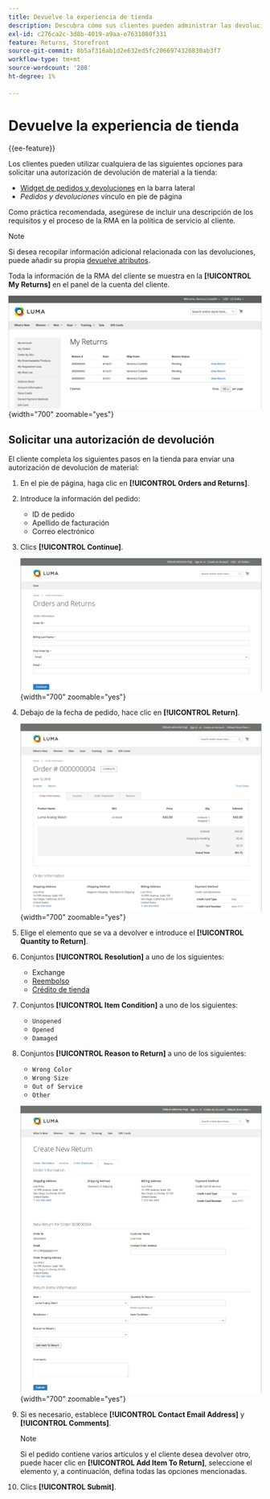 ```yaml
---
title: Devuelve la experiencia de tienda
description: Descubra cómo sus clientes pueden administrar las devoluciones de sus productos desde su cuenta en la tienda.
exl-id: c276ca2c-3d8b-4019-a9aa-e7631080f331
feature: Returns, Storefront
source-git-commit: 8b5af316ab1d2e632ed5fc2066974326830ab3f7
workflow-type: tm+mt
source-wordcount: '208'
ht-degree: 1%

---
```


# Devuelve la experiencia de tienda

{{ee-feature}}

Los clientes pueden utilizar cualquiera de las siguientes opciones para solicitar una autorización de devolución de material a la tienda:

- [Widget de pedidos y devoluciones](../content-design/widget-orders-returns.md) en la barra lateral
- _Pedidos y devoluciones_ vínculo en pie de página

Como práctica recomendada, asegúrese de incluir una descripción de los requisitos y el proceso de la RMA en la política de servicio al cliente.

>[!NOTE]
>
>Si desea recopilar información adicional relacionada con las devoluciones, puede añadir su propia [devuelve atributos](attributes-returns.md).

Toda la información de la RMA del cliente se muestra en la **[!UICONTROL My Returns]** en el panel de la cuenta del cliente.

![Mis devoluciones](./assets/my-returns-page.png){width="700" zoomable="yes"}

## Solicitar una autorización de devolución

El cliente completa los siguientes pasos en la tienda para enviar una autorización de devolución de material:

1. En el pie de página, haga clic en **[!UICONTROL Orders and Returns]**.

1. Introduce la información del pedido:

   - ID de pedido
   - Apellido de facturación
   - Correo electrónico

1. Clics **[!UICONTROL Continue]**.

   ![Pedidos y devoluciones](./assets/storefront-orders-and-returns.png){width="700" zoomable="yes"}

1. Debajo de la fecha de pedido, hace clic en **[!UICONTROL Return]**.

   ![Detalles del pedido](./assets/storefront-orders-and-returns-order-information.png){width="700" zoomable="yes"}

1. Elige el elemento que se va a devolver e introduce el **[!UICONTROL Quantity to Return]**.

1. Conjuntos **[!UICONTROL Resolution]** a uno de los siguientes:

   - Exchange
   - [Reembolso](../customers/refunds-customer-account.md)
   - [Crédito de tienda](../customers/store-credit-using.md)

1. Conjuntos **[!UICONTROL Item Condition]** a uno de los siguientes:

   - `Unopened`
   - `Opened`
   - `Damaged`

1. Conjuntos **[!UICONTROL Reason to Return]** a uno de los siguientes:

   - `Wrong Color`
   - `Wrong Size`
   - `Out of Service`
   - `Other`

   ![Crear nueva devolución](./assets/storefront-orders-and-returns-create-new-return.png){width="700" zoomable="yes"}

1. Si es necesario, establece **[!UICONTROL Contact Email Address]** y **[!UICONTROL Comments]**.

   >[!NOTE]
   >
   >Si el pedido contiene varios artículos y el cliente desea devolver otro, puede hacer clic en **[!UICONTROL Add Item To Return]**, seleccione el elemento y, a continuación, defina todas las opciones mencionadas.

1. Clics **[!UICONTROL Submit]**.
